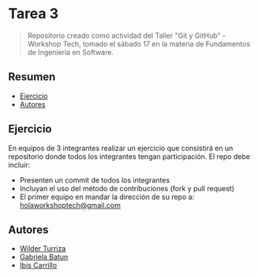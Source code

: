 # Tarea 3
> Repositorio creado como actividad del Taller "Git y GitHub" - Workshop Tech, tomado el sábado 17 en la materia de Fundamentos de Ingenieria en Software.

## Resumen
  - [Ejercicio](#Ejercicio)
  - [Autores](#Autores)

## Ejercicio

En equipos de 3 integrantes realizar un ejercicio que consistirá en un repositorio donde todos los integrantes tengan participación. El repo debe incluir:
 - Presenten un commit de todos los integrantes
 - Incluyan el uso del método de contribuciones (fork y pull request)
 - El primer equipo en mandar la dirección de su repo a: holaworkshoptech@gmail.com

## Autores

  - [Wilder Turriza](https://github.com/WilderTurriza)
  - [Gabriela Batun](https://github.com/Gabriela-Batun-Ceme)
  - [Ibis Carrillo](https://github.com/Ibis-C)
  

